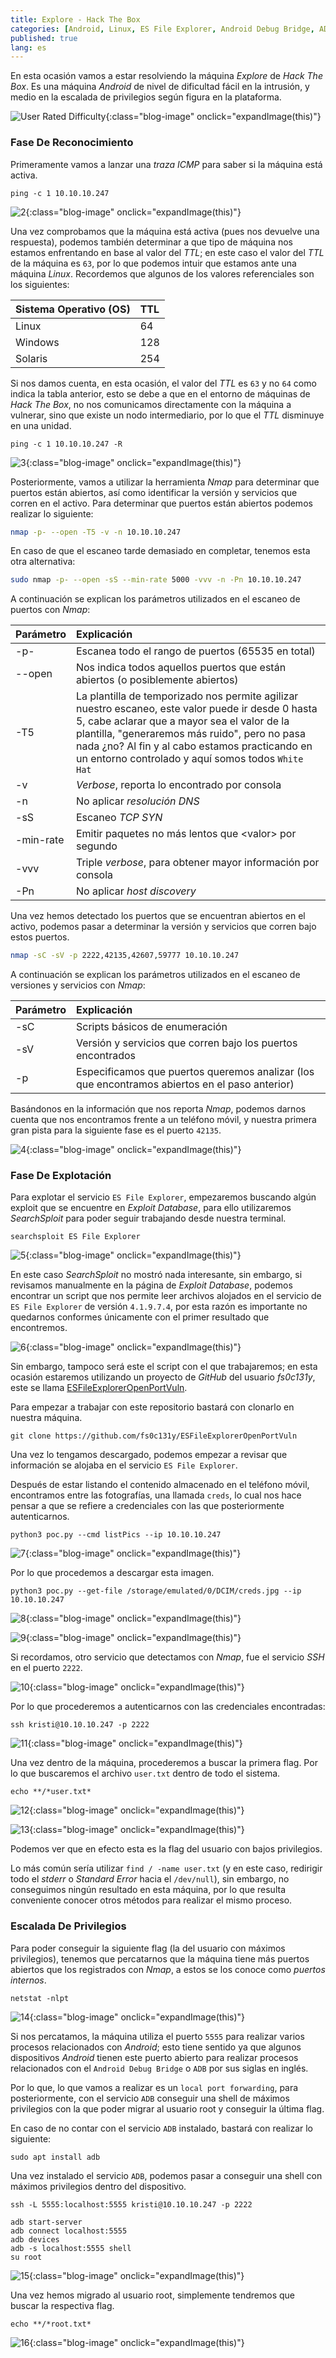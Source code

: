 ```yaml
---
title: Explore - Hack The Box
categories: [Android, Linux, ES File Explorer, Android Debug Bridge, ADB, Local Port Forwarding]
published: true
lang: es
---
```


En esta ocasión vamos a estar resolviendo la máquina _Explore_ de _Hack The Box_. Es una máquina _Android_ de nivel de dificultad fácil en la intrusión, y medio en la escalada de privilegios según figura en la plataforma.

![User Rated Difficulty](https://raw.githubusercontent.com/MateoNitro550/MateoNitro550.github.io/main/assets/2021-10-04-Explore-Hack-The-Box/1.png){:class="blog-image" onclick="expandImage(this)"} 

### [](#header-3)Fase De Reconocimiento

Primeramente vamos a lanzar una _traza ICMP_ para saber si la máquina está activa.

```
ping -c 1 10.10.10.247
```

![2](https://raw.githubusercontent.com/MateoNitro550/MateoNitro550.github.io/main/assets/2021-10-04-Explore-Hack-The-Box/2.png){:class="blog-image" onclick="expandImage(this)"} 

Una vez comprobamos que la máquina está activa (pues nos devuelve una respuesta), podemos también determinar a que tipo de máquina nos estamos enfrentando en base al valor del _TTL_; en este caso el valor del _TTL_ de la máquina es `63`, por lo que podemos intuir que estamos ante una máquina _Linux_. Recordemos que algunos de los valores referenciales son los siguientes:

| Sistema Operativo (OS) | TTL |
|:-----------------------|:----|
| Linux                  | 64  |
| Windows                | 128 |
| Solaris                | 254 | 

Si nos damos cuenta, en esta ocasión, el valor del _TTL_ es `63` y no `64` como indica la tabla anterior, esto se debe a que en el entorno de máquinas de _Hack The Box_, no nos comunicamos directamente con la máquina a vulnerar, sino que existe un nodo intermediario, por lo que el _TTL_ disminuye en una unidad.

```
ping -c 1 10.10.10.247 -R
``` 

![3](https://raw.githubusercontent.com/MateoNitro550/MateoNitro550.github.io/main/assets/2021-10-04-Explore-Hack-The-Box/3.png){:class="blog-image" onclick="expandImage(this)"} 

Posteriormente, vamos a utilizar la herramienta _Nmap_ para determinar que puertos están abiertos, así como identificar la versión y servicios que corren en el activo. Para determinar que puertos están abiertos podemos realizar lo siguiente:

```bash
nmap -p- --open -T5 -v -n 10.10.10.247
```

En caso de que el escaneo tarde demasiado en completar, tenemos esta otra alternativa:

```bash
sudo nmap -p- --open -sS --min-rate 5000 -vvv -n -Pn 10.10.10.247
```

A continuación se explican los parámetros utilizados en el escaneo de puertos con _Nmap_:

| Parámetro | Explicación |
|:----------|:------------|
| \-p\- | Escanea todo el rango de puertos (65535 en total) |
| \-\-open | Nos indica todos aquellos puertos que están abiertos (o posiblemente abiertos) |
| \-T5 | La plantilla de temporizado nos permite agilizar nuestro escaneo, este valor puede ir desde 0 hasta 5, cabe aclarar que a mayor sea el valor de la plantilla, "generaremos más ruido", pero no pasa nada ¿no? Al fin y al cabo estamos practicando en un entorno controlado y aquí somos todos `White Hat` | 
| \-v | _Verbose_, reporta lo encontrado por consola |
| \-n | No aplicar _resolución DNS_ |
| \-sS | Escaneo _TCP SYN_ |
| \-min-rate | Emitir paquetes no más lentos que \<valor\> por segundo |
| \-vvv | Triple _verbose_, para obtener mayor información por consola |
| \-Pn | No aplicar _host discovery_ |

Una vez hemos detectado los puertos que se encuentran abiertos en el activo, podemos pasar a determinar la versión y servicios que corren bajo estos puertos.

```bash
nmap -sC -sV -p 2222,42135,42607,59777 10.10.10.247
```

A continuación se explican los parámetros utilizados en el escaneo de versiones y servicios con _Nmap_:

| Parámetro | Explicación |
|:----------|:------------|
| \-sC | Scripts básicos de enumeración |
| \-sV | Versión y servicios que corren bajo los puertos encontrados |
| \-p | Especificamos que puertos queremos analizar (los que encontramos abiertos en el paso anterior) |

Basándonos en la información que nos reporta _Nmap_, podemos darnos cuenta que nos encontramos frente a un teléfono móvil, y nuestra primera gran pista para la siguiente fase es el puerto `42135`.

![4](https://raw.githubusercontent.com/MateoNitro550/MateoNitro550.github.io/main/assets/2021-10-04-Explore-Hack-The-Box/4.png){:class="blog-image" onclick="expandImage(this)"} 

### [](#header-3)Fase De Explotación

Para explotar el servicio `ES File Explorer`, empezaremos buscando algún exploit que se encuentre en _Exploit Database_, para ello utilizaremos _SearchSploit_ para poder seguir trabajando desde nuestra terminal.

```
searchsploit ES File Explorer
```

![5](https://raw.githubusercontent.com/MateoNitro550/MateoNitro550.github.io/main/assets/2021-10-04-Explore-Hack-The-Box/5.png){:class="blog-image" onclick="expandImage(this)"} 

En este caso _SearchSploit_ no mostró nada interesante, sin embargo, si revisamos manualmente en la página de _Exploit Database_, podemos encontrar un script que nos permite leer archivos alojados en el servicio de `ES File Explorer` de versión `4.1.9.7.4`, por esta razón es importante no quedarnos conformes únicamente con el primer resultado que encontremos.

![6](https://raw.githubusercontent.com/MateoNitro550/MateoNitro550.github.io/main/assets/2021-10-04-Explore-Hack-The-Box/6.png){:class="blog-image" onclick="expandImage(this)"} 

Sin embargo, tampoco será este el script con el que trabajaremos; en esta ocasión estaremos utilizando un proyecto de _GitHub_ del usuario _fs0c131y_, este se llama [ESFileExplorerOpenPortVuln](https://github.com/fs0c131y/ESFileExplorerOpenPortVuln).

Para empezar a trabajar con este repositorio bastará con clonarlo en nuestra máquina.

``` 
git clone https://github.com/fs0c131y/ESFileExplorerOpenPortVuln
```

Una vez lo tengamos descargado, podemos empezar a revisar que información se alojaba en el servicio `ES File Explorer`.

Después de estar listando el contenido almacenado en el teléfono móvil, encontramos entre las fotografías, una llamada `creds`, lo cual nos hace pensar a que se refiere a credenciales con las que posteriormente autenticarnos.

```
python3 poc.py --cmd listPics --ip 10.10.10.247
``` 

![7](https://raw.githubusercontent.com/MateoNitro550/MateoNitro550.github.io/main/assets/2021-10-04-Explore-Hack-The-Box/7.png){:class="blog-image" onclick="expandImage(this)"} 

Por lo que procedemos a descargar esta imagen.

```  
python3 poc.py --get-file /storage/emulated/0/DCIM/creds.jpg --ip 10.10.10.247 
``` 

![8](https://raw.githubusercontent.com/MateoNitro550/MateoNitro550.github.io/main/assets/2021-10-04-Explore-Hack-The-Box/8.png){:class="blog-image" onclick="expandImage(this)"} 

![9](https://raw.githubusercontent.com/MateoNitro550/MateoNitro550.github.io/main/assets/2021-10-04-Explore-Hack-The-Box/9.png){:class="blog-image" onclick="expandImage(this)"} 

Si recordamos, otro servicio que detectamos con _Nmap_, fue el servicio _SSH_ en el puerto `2222`.

![10](https://raw.githubusercontent.com/MateoNitro550/MateoNitro550.github.io/main/assets/2021-10-04-Explore-Hack-The-Box/10.png){:class="blog-image" onclick="expandImage(this)"} 

Por lo que procederemos a autenticarnos con las credenciales encontradas:

``` 
ssh kristi@10.10.10.247 -p 2222
```

![11](https://raw.githubusercontent.com/MateoNitro550/MateoNitro550.github.io/main/assets/2021-10-04-Explore-Hack-The-Box/11.png){:class="blog-image" onclick="expandImage(this)"} 

Una vez dentro de la máquina, procederemos a buscar la primera flag. Por lo que buscaremos el archivo `user.txt` dentro de todo el sistema.

```
echo **/*user.txt*
```

![12](https://raw.githubusercontent.com/MateoNitro550/MateoNitro550.github.io/main/assets/2021-10-04-Explore-Hack-The-Box/12.png){:class="blog-image" onclick="expandImage(this)"} 

![13](https://raw.githubusercontent.com/MateoNitro550/MateoNitro550.github.io/main/assets/2021-10-04-Explore-Hack-The-Box/13.png){:class="blog-image" onclick="expandImage(this)"} 

Podemos ver que en efecto esta es la flag del usuario con bajos privilegios.

Lo más común sería utilizar `find / -name user.txt` (y en este caso, redirigir todo el _stderr_ o _Standard Error_ hacia el `/dev/null`), sin embargo, no conseguimos ningún resultado en esta máquina, por lo que resulta conveniente conocer otros métodos para realizar el mismo proceso.

### [](#header-3)Escalada De Privilegios

Para poder conseguir la siguiente flag (la del usuario con máximos privilegios), tenemos que percatarnos que la máquina tiene más puertos abiertos que los registrados con _Nmap_, a estos se los conoce como _puertos internos_.

``` 
netstat -nlpt
```

![14](https://raw.githubusercontent.com/MateoNitro550/MateoNitro550.github.io/main/assets/2021-10-04-Explore-Hack-The-Box/14.png){:class="blog-image" onclick="expandImage(this)"} 

Si nos percatamos, la máquina utiliza el puerto `5555` para realizar varios procesos relacionados con _Android_; esto tiene sentido ya que algunos dispositivos _Android_ tienen este puerto abierto para realizar procesos relacionados con el `Android Debug Bridge` o `ADB` por sus siglas en inglés. 

Por lo que, lo que vamos a realizar es un `local port forwarding`, para posteriormente, con el servicio `ADB` conseguir una shell de máximos privilegios con la que poder migrar al usuario root y conseguir la última flag. 

En caso de no contar con el servicio `ADB` instalado, bastará con realizar lo siguiente:

```
sudo apt install adb
```

Una vez instalado el servicio `ADB`, podemos pasar a conseguir una shell con máximos privilegios dentro del dispositivo.

```
ssh -L 5555:localhost:5555 kristi@10.10.10.247 -p 2222
``` 

```
adb start-server
adb connect localhost:5555
adb devices
adb -s localhost:5555 shell
su root
```

![15](https://raw.githubusercontent.com/MateoNitro550/MateoNitro550.github.io/main/assets/2021-10-04-Explore-Hack-The-Box/15.png){:class="blog-image" onclick="expandImage(this)"} 

Una vez hemos migrado al usuario root, simplemente tendremos que buscar la respectiva flag.

```
echo **/*root.txt*
```

![16](https://raw.githubusercontent.com/MateoNitro550/MateoNitro550.github.io/main/assets/2021-10-04-Explore-Hack-The-Box/16.png){:class="blog-image" onclick="expandImage(this)"} 
